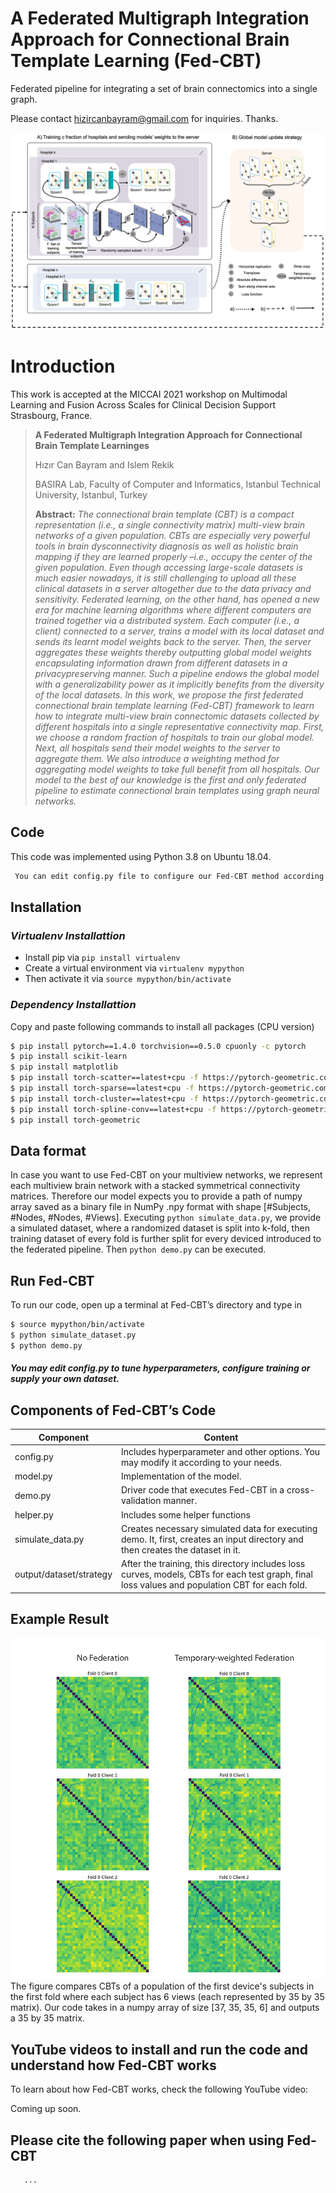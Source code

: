 # A Federated Multigraph Integration Approach for Connectional Brain Template Learning (Fed-CBT)
Federated pipeline for integrating a set of brain connectomics into a single graph.

Please contact hizircanbayram@gmail.com for inquiries. Thanks. 

![main_figure](figure1.png)

# Introduction
This work is accepted at the MICCAI 2021 workshop on  Multimodal Learning and Fusion Across Scales for Clinical Decision Support Strasbourg, France.

> **A Federated Multigraph Integration Approach for Connectional Brain Template Learninges**
>
> Hızır Can Bayram and Islem Rekik
>
> BASIRA Lab, Faculty of Computer and Informatics, Istanbul Technical University, Istanbul, Turkey
>
> **Abstract:** *The connectional brain template (CBT) is a compact representation (i.e., a single connectivity matrix) multi-view brain networks of a given population. CBTs are especially very powerful tools in brain dysconnectivity diagnosis as well as holistic brain mapping if they are learned properly –i.e., occupy the center of the given population. Even though accessing large-scale datasets is much easier nowadays, it is still challenging to upload all these clinical datasets in a server altogether due to the data privacy and sensitivity. Federated learning, on the other hand, has opened a new era for machine learning algorithms where different computers are trained together via a distributed system. Each computer (i.e., a client) connected to a server, trains a model with its local dataset and sends its learnt model weights back to the server. Then, the server aggregates these weights thereby outputting global model weights encapsulating information drawn from different datasets in a privacypreserving manner. Such a pipeline endows the global model with a generalizability power as it implicitly benefits from the diversity of the local datasets. In this work, we propose the first federated connectional brain template learning (Fed-CBT) framework to learn how to integrate
multi-view brain connectomic datasets collected by different hospitals into a single representative connectivity map. First, we choose a random fraction of hospitals to train our global model. Next, all hospitals send their model weights to the server to aggregate them. We also introduce a weighting method for aggregating model weights to take full benefit from all hospitals. Our model to the best of our knowledge is the first and only federated pipeline to estimate connectional brain templates using graph neural networks.*


## Code
This code was implemented using Python 3.8 on Ubuntu 18.04. 
```diff
 You can edit config.py file to configure our Fed-CBT method according to your needs.
```

## Installation
### *Virtualenv Installattion*
* Install pip via ```pip install virtualenv```
* Create a virtual environment via ```virtualenv mypython```
* Then activate it via ```source mypython/bin/activate```

### *Dependency Installattion*
Copy and paste following commands to install all packages (CPU version)
```sh
$ pip install pytorch==1.4.0 torchvision==0.5.0 cpuonly -c pytorch
$ pip install scikit-learn
$ pip install matplotlib
$ pip install torch-scatter==latest+cpu -f https://pytorch-geometric.com/whl/torch-1.4.0.html
$ pip install torch-sparse==latest+cpu -f https://pytorch-geometric.com/whl/torch-1.4.0.html
$ pip install torch-cluster==latest+cpu -f https://pytorch-geometric.com/whl/torch-1.4.0.html
$ pip install torch-spline-conv==latest+cpu -f https://pytorch-geometric.com/whl/torch-1.4.0.html
$ pip install torch-geometric
```


## Data format
In case you want to use Fed-CBT on your multiview networks, we represent each multiview brain network with a stacked symmetrical connectivity matrices. Therefore our model expects you to provide a path of numpy array saved as a binary file in NumPy .npy format with shape [#Subjects, #Nodes, #Nodes, #Views]. Executing ```python simulate_data.py```, we provide a simulated dataset, where a randomized dataset is split into k-fold, then training dataset of every fold is further split for every deviced introduced to the federated pipeline. Then ```python demo.py``` can be executed.

## Run Fed-CBT
To run our code, open up a terminal at Fed-CBT’s directory and type in
```sh
$ source mypython/bin/activate
$ python simulate_dataset.py
$ python demo.py
```
#####  You may edit config.py to tune hyperparameters, configure training or supply your own dataset.

## Components of Fed-CBT’s Code
| Component | Content |
| ------ | ------ |
| config.py | Includes hyperparameter and other options. You may modify it according to your needs. |
| model.py | Implementation of the model. |
| demo.py| Driver code that executes Fed-CBT in a cross-validation manner.  |
| helper.py| Includes some helper functions |
| simulate_data.py| Creates necessary simulated data for executing demo. It, first, creates an input directory and then creates the dataset in it. |
| output/dataset/strategy | After the training, this directory includes loss curves, models, CBTs for each test graph, final loss values and population CBT for each fold. |
  
## Example Result  
![results](figure2.png) <br>
The figure compares CBTs of a population of the first device's subjects in the first fold where each subject has 6 views (each represented by 35 by 35 matrix). Our code takes in a numpy array of size [37, 35, 35, 6] and outputs a 35 by 35 matrix.


## YouTube videos to install and run the code and understand how Fed-CBT works

To learn about how Fed-CBT works, check the following YouTube video: 

Coming up soon.


## Please cite the following paper when using Fed-CBT
```latex
   ...
```
